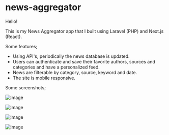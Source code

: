 # news-aggregator

Hello!

This is my News Aggregator app that I built using Laravel (PHP) and Next.js (React).


Some features;

- Using API's, periodically the news database is updated.
- Users can authenticate and save their favorite authors, sources and categories and have a personalized feed.
- News are filterable by category, source, keyword and date.
- The site is mobile responsive.

Some screenshots;

![image](https://github.com/zekicaneksi/news-aggregator/assets/59491631/f93dee0d-d9d3-4cb8-b1b1-878f71563e58)

![image](https://github.com/zekicaneksi/news-aggregator/assets/59491631/1abc6768-9117-4434-b96b-2d71092c93c6)

![image](https://github.com/zekicaneksi/news-aggregator/assets/59491631/a2c1b547-67eb-403c-8196-25612a1066d6)

![image](https://github.com/zekicaneksi/news-aggregator/assets/59491631/e1d8079b-096d-48d8-a499-56aae40c5d84)
